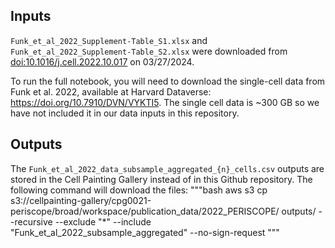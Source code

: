 ## Inputs

`Funk_et_al_2022_Supplement-Table_S1.xlsx` and `Funk_et_al_2022_Supplement-Table_S2.xlsx` were downloaded from [doi:10.1016/j.cell.2022.10.017](https://doi.org/10.1016%2Fj.cell.2022.10.017) on 03/27/2024.

To run the full notebook, you will need to download the single-cell data from Funk et al. 2022, available at Harvard Dataverse: https://doi.org/10.7910/DVN/VYKTI5.
The single cell data is ~300 GB so we have not included it in our data inputs in this repository.

## Outputs

The `Funk_et_al_2022_data_subsample_aggregated_{n}_cells.csv` outputs are stored in the Cell Painting Gallery instead of in this Github repository.
The following command will download the files:
"""bash
aws s3 cp s3://cellpainting-gallery/cpg0021-periscope/broad/workspace/publication_data/2022_PERISCOPE/ outputs/ --recursive --exclude "*" --include "Funk_et_al_2022_subsample_aggregated" --no-sign-request
"""
